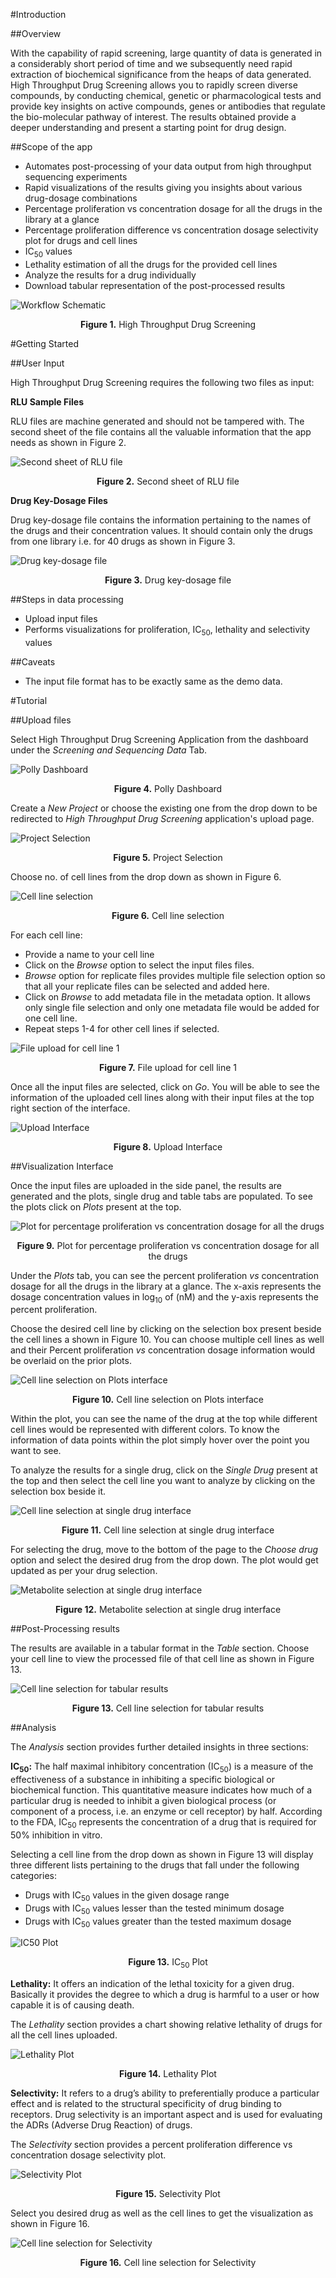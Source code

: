#Introduction

##Overview

With the capability of rapid screening, large quantity of data is generated in a considerably short period of time and we subsequently need rapid extraction of biochemical significance from the heaps of data generated. High Throughput Drug Screening allows you to rapidly screen diverse compounds, by conducting chemical, genetic or pharmacological tests and provide key insights on active compounds, genes or antibodies that regulate the bio-molecular pathway of interest. The results obtained provide a deeper understanding and present a starting point for drug design.

##Scope of the app

*   Automates post-processing of your data output from high throughput sequencing experiments
*   Rapid visualizations of the results giving you insights about various drug-dosage combinations
*   Percentage proliferation vs concentration dosage for all the drugs in the library at a glance
*   Percentage proliferation difference vs concentration dosage selectivity plot for drugs and cell lines
*   IC<sub>50</sub> values
*   Lethality estimation of all the drugs for the provided cell lines
*   Analyze the results for a drug individually
*   Download tabular representation of the post-processed results

![Workflow Schematic](../img/HTS/Workflowschematic.png) <center>**Figure 1.** High Throughput Drug Screening</center>

#Getting Started

##User Input

High Throughput Drug Screening requires the following two files as input:

**RLU Sample Files**

RLU files are machine generated and should not be tampered with. The second sheet of the file contains all the valuable information that the app needs as shown in Figure 2.

![Second sheet of RLU file](../img/HTS/RLUfile.png) <center>**Figure 2.** Second sheet of RLU file</center>

**Drug Key-Dosage Files**

Drug key-dosage file contains the information pertaining to the names of the drugs and their concentration values. It should contain only the drugs from one library i.e. for 40 drugs as shown in Figure 3.

![Drug key-dosage file](../img/HTS/Dosagefile.png) <center>**Figure 3.** Drug key-dosage file</center>

##Steps in data processing

*   Upload input files
*   Performs visualizations for proliferation, IC<sub>50</sub>, lethality and selectivity values

##Caveats

*   The input file format has to be exactly same as the demo data.

#Tutorial

##Upload files

Select High Throughput Drug Screening Application from the dashboard under the *Screening and Sequencing Data* Tab.

![Polly Dashboard](../img/HTS/Dashboard.png) <center>**Figure 4.** Polly Dashboard</center>

Create a *New Project* or choose the existing one from the drop down to be redirected to *High Throughput Drug Screening* application's upload page.

![Project Selection](../img/HTS/Projectselection.png) <center>**Figure 5.** Project Selection</center>

Choose no. of cell lines from the drop down as shown in Figure 6.

![Cell line selection](../img/HTS/CLselection.png) <center>**Figure 6.** Cell line selection</center>

For each cell line:

*   Provide a name to your cell line
*   Click on the *Browse* option to select the input files files.
*   *Browse* option for replicate files provides multiple file selection option so that all your replicate files can be selected and added here.
*   Click on *Browse* to add metadata file in the metadata option. It allows only single file selection and only one metadata file would be added for one cell line.
*   Repeat steps 1-4 for other cell lines if selected.

![File upload for cell line 1](../img/HTS/CLupload.png) <center>**Figure 7.** File upload for cell line 1</center>

Once all the input files are selected, click on *Go*. You will be able to see the information of the uploaded cell lines along with their input files at the top right section of the interface.

![Upload Interface](../img/HTS/Uploadinterface.png) <center>**Figure 8.** Upload Interface</center>

##Visualization Interface

Once the input files are uploaded in the side panel, the results are generated and the plots, single drug and table tabs are populated. To see the plots click on *Plots* present at the top.

![Plot for percentage proliferation vs concentration dosage for all the drugs](../img/HTS/Plots1.png) <center>**Figure 9.** Plot for percentage proliferation vs concentration dosage for all the drugs</center>

Under the *Plots* tab, you can see the percent proliferation *vs* concentration dosage for all the drugs in the library at a glance. The x-axis represents the dosage concentration values in log<sub>10</sub> of (nM) and the y-axis represents the percent proliferation.

Choose the desired cell line by clicking on the selection box present beside the cell lines a shown in Figure 10. You can choose multiple cell lines as well and their Percent proliferation *vs* concentration dosage information would be overlaid on the prior plots.

![Cell line selection on Plots interface](../img/HTS/Plots2.png) <center>**Figure 10.** Cell line selection on Plots interface</center>

Within the plot, you can see the name of the drug at the top while different cell lines would be represented with different colors. To know the information of data points within the plot simply hover over the point you want to see.

To analyze the results for a single drug, click on the *Single Drug* present at the top and then select the cell line you want to analyze by clicking on the selection box beside it.

![Cell line selection at single drug interface](../img/HTS/Singledrug1.png) <center>**Figure 11.** Cell line selection at single drug interface</center>

For selecting the drug, move to the bottom of the page to the *Choose drug* option and select the desired drug from the drop down. The plot would get updated as per your drug selection.

![Metabolite selection at single drug interface](../img/HTS/Singledrug2.png) <center>**Figure 12.** Metabolite selection at single drug interface</center>

##Post-Processing results

The results are available in a tabular format in the *Table* section. Choose your cell line to view the processed file of that cell line as shown in Figure 13.

![Cell line selection for tabular results](../img/HTS/Table1.png) <center>**Figure 13.** Cell line selection for tabular results</center>

##Analysis

The *Analysis* section provides further detailed insights in three sections:

**IC<sub>50</sub>:** The half maximal inhibitory concentration (IC<sub>50</sub>) is a measure of the effectiveness of a substance in inhibiting a specific biological or biochemical function. This quantitative measure indicates how much of a particular drug is needed to inhibit a given biological process (or component of a process, i.e. an enzyme or cell receptor) by half. According to the FDA, IC<sub>50</sub> represents the concentration of a drug that is required for 50% inhibition in vitro.

Selecting a cell line from the drop down as shown in Figure 13 will display three different lists pertaining to the drugs that fall under the following categories:

*   Drugs with IC<sub>50</sub> values in the given dosage range
*   Drugs with IC<sub>50</sub> values lesser than the tested minimum dosage
*   Drugs with IC<sub>50</sub> values greater than the tested maximum dosage

![IC50 Plot](../img/HTS/Analysis1.png) <center>**Figure 13.** IC<sub>50</sub> Plot</center>

**Lethality:** It offers an indication of the lethal toxicity for a given drug. Basically it provides the degree to which a drug is harmful to a user or how capable it is of causing death.

The *Lethality* section provides a chart showing relative lethality of drugs for all the cell lines uploaded.

![Lethality Plot](../img/HTS/Lethality.png) <center>**Figure 14.** Lethality Plot</center>

**Selectivity:** It refers to a drug’s ability to preferentially produce a particular effect and is related to the structural specificity of drug binding to receptors. Drug selectivity is an important aspect and is used for evaluating the ADRs (Adverse Drug Reaction) of drugs.

The *Selectivity* section provides a percent proliferation difference vs concentration dosage selectivity plot.

![Selectivity Plot](../img/HTS/Selectivity1.png) <center>**Figure 15.** Selectivity Plot</center>

Select you desired drug as well as the cell lines to get the visualization as shown in Figure 16.

![Cell line selection for Selectivity](../img/HTS/Selectivity2.png) <center>**Figure 16.** Cell line selection for Selectivity</center>

